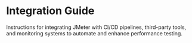 # Integration Guide

Instructions for integrating JMeter with CI/CD pipelines, third-party tools, and monitoring systems to automate and enhance performance testing.
